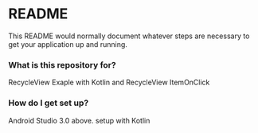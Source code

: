 # README #

This README would normally document whatever steps are necessary to get your application up and running.

### What is this repository for? ###

RecycleView Exaple with Kotlin and RecycleView ItemOnClick 


### How do I get set up? ###

Android Studio 3.0 above. setup with Kotlin

